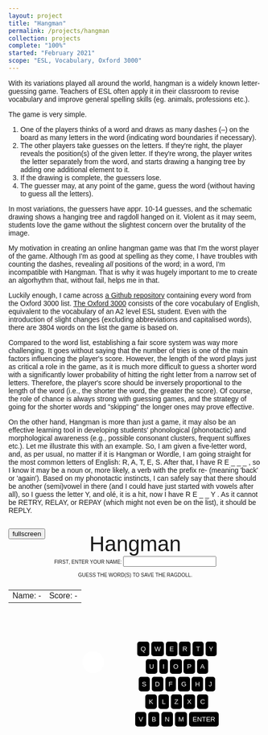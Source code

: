 ```yaml
---
layout: project
title: "Hangman"
permalink: /projects/hangman
collection: projects
complete: "100%"
started: "February 2021"
scope: "ESL, Vocabulary, Oxford 3000"
---
```

With its variations played all around the world, hangman is a widely known letter-guessing game.
Teachers of ESL often apply it in their classroom to revise vocabulary and improve general spelling skills (eg. animals, professions etc.).

The game is very simple.
<ol>
<li>One of the players thinks of a word and draws as many dashes (–) on the board as many letters in the word (indicating word boundaries if necessary).</li>
<li>The other players take guesses on the letters. If they're right, the player reveals the position(s) of the given letter. If they're wrong, the player writes the letter separately from the word, and starts drawing a hanging tree by adding one additional element to it.</li>
<li>If the drawing is complete, the guessers lose.</li>
<li>The guesser may, at any point of the game, guess the word (without having to guess all the letters).</li>
</ol>

In most variations, the guessers have appr. 10-14 guesses, and the schematic drawing shows a hanging tree and ragdoll hanged on it. 
Violent as it may seem, students love the game without the slightest concern over the brutality of the image.

My motivation in creating an online hangman game was that I'm the worst player of the game. 
Although I'm as good at spelling as they come, I have troubles with counting the dashes, revealing *all* positions of the word; in a word, I'm incompatible with Hangman. 
That is why it was hugely important to me to create an algorhythm that, without fail, helps me in that. 

Luckily enough, I came across <a href="https://github.com/samuraitruong/oxford-3000" target="_blank">a Github repository</a> containing every word from the Oxford 3000 list. <a href="https://www.oxfordlearnersdictionaries.com/wordlist/american_english/oxford3000" target="_blank">The Oxford 3000</a> consists of the core vocabulary of English, equivalent to the vocabulary of an A2 level ESL student.
Even with the introduction of slight changes (excluding abbreviations and capitalised words), there are 3804 words on the list the game is based on.

Compared to the word list, establishing a fair score system was way more challenging. It goes without saying that the number of tries is one of the main factors influencing the player's score. However, the length of the word plays just as critical a role in the game, as it is much more difficult to guess a shorter word with a significantly lower probability of hitting the right letter from a narrow set of letters. Therefore, the player's score should be inversely proportional to the length of the word (i.e., the shorter the word, the greater the score). Of course, the role of chance is always strong with guessing games, and the strategy of going for the shorter words and "skipping" the longer ones may prove effective.

On the other hand, Hangman is more than just a game, it may also be an effective learning tool in developing students' phonological (phonotactic) and morphological awareness (e.g., possible consonant clusters, frequent suffixes etc.). Let me illustrate this with an example. So, I am given a five-letter word, and, as per usual, no matter if it is Hangman or Wordle, I am going straight for the most common letters of English: R, A, T, E, S. After that, I have R E _ _ _ , so I know it may be a noun or, more likely, a verb with the prefix re- (meaning 'back' or 'again'). Based on my phonotactic instincts, I can safely say that there should be another (semi)vowel in there (and I could have just started with vowels after all), so I guess the letter Y, and olé, it is a hit, now I have R E _ _ Y . As it cannot be RETRY, RELAY, or REPAY (which might not even be on the list), it should be REPLY.

<style>
body {
  font-family:"Calibri", "Arial", sans-serif;;
}
.fullscreen::before {
  content:"fullscreen"
}
@media (display-mode: fullscreen) {
.fullscreen::before {
  content:"fullscreen_exit"
}
.fullscreen-button {
    top: 1em;
    left: 1em;
}
}
.fullscreen-button:hover {
  cursor:pointer;
  opacity:0.9
}
#hangman-container {
display: flex;
max-height:80vh;
width:100%;
flex-wrap: wrap;
position:relative;
}

@media (orientation: portrait) {
#hangman {
        --main-width: 50vw;
      }
}


@media (orientation: landscape) {
#hangman {
        --main-width: 50vh;
      }
}

    #hangman {
        --font-size: calc(var(--main-width) / 10);
        --color: #3F48CC; /* Used for both line and background colors */
    }

    #hangman {
        margin: 0.5em;
        width: var(--main-width);
        aspect-ratio: 1 / 1;
        position: relative;
        border: 5px solid transparent;
    }

    .top-bar, .vertical-line, .supporting-beam, .rope, .head, .head-inner-1, 
    .head-inner-2, .body, .arms-left, .arms-right, .legs-left, .legs-right, .bottom-bar {
visibility: hidden;
    }

    .top-bar {
        position: absolute;
        width: 56%;
        height: 4%;
        background: var(--color);
        top: 0;
        left: 15%;
    }

    .vertical-line {
        position: absolute;
        width: 4%;
        height: 96%;
        background: var(--color);
        top: 4%;
        left: 15%;
    }

    .supporting-beam {
        position: absolute;
        width: 40%;
        height: 4%;
        background: var(--color);
        top: 4%;
        left: 47%;
        transform: rotate(135deg);
        transform-origin: 0 0;
    }

    .rope {
        position: absolute;
        width: 4%;
        height: 14%;
        background: var(--color);
        top: 4%;
        left: 67%;
    }

    .head {
        position: absolute;
        width: 25%;
        height: 25%;
        background: var(--color);
        border-radius: 50%;
        top: 17%;
        left: 56%;
    }

    .head-inner {
        position: absolute;
        width: 19%;
        height: 19%;
        background: white;
        border-radius: 50%;
        top: 20%;
        left: 59%;
        text-align: center;
        display: flex;
        align-items: center;
        justify-content: center;
        font-size: var(--font-size);
        font-weight: bold;
    }

    .head-inner > div {
        display: flex;
        flex: 1 0 auto;
        justify-content: center;
        color: var(--color); /* Text color */
    }

    .body {
        position: absolute;
        width: 4%;
        height: 29%;
        background: var(--color);
        top: 41%;
        left: 67%;
    }

    .arms-left {
        position: absolute;
        width: 25%;
        height: 4%;
        background: var(--color);
        top: 59%;
        left: 51%;
        transform: rotate(315deg);
        transform-origin: 0 0;
    }

    .arms-right {
        position: absolute;
        width: 25%;
        height: 4%;
        background: var(--color);
        top: 41%;
        left: 70%;
        transform: rotate(45deg);
        transform-origin: 0 0;
    }

    .legs-left {
        position: absolute;
        width: 25%;
        height: 4%;
        background: var(--color);
        top: 84%;
        left: 51%;
        transform: rotate(315deg);
        transform-origin: 0 0;
    }

    .legs-right {
        position: absolute;
        width: 25%;
        height: 4%;
        background: var(--color);
        top: 66%;
        left: 70%;
        transform: rotate(45deg);
        transform-origin: 0 0;
    }

    .bottom-bar {
        position: absolute;
        width: 96%;
        height: 4%;
        background: var(--color);
        bottom: 0;
        left: 0;
    }


#feedback {
  padding:0.5em;
}
#diagram-container {
  display:flex;
  justify-content:end;
  align-items:center;
  aspect-ratio: 1/1;
  width:50%;
  max-height:50vh;
  flex: 0 0 50%;
}
#feedback-container {
margin: auto;
text-align: center;
flex: 0 0 100%;
}
#keyboard-container {
  max-height:50vh;
  text-align:center;
  display:flex;
  align-items:center;
  justify-content:start;
  flex: 0 0 50%;
}
@media only screen and (max-height: 767px) and (display-mode: fullscreen) and (orientation:landscape) {
#diagram-container {
  flex: 0 0 33%;
  justify-content:center;
}
#feedback-container {
flex: 0 0 33%;
justify-content:end;
text-align:center;
}
#keyboard-container {
  max-height:50vh;
  display:flex;
  justify-content:start;
  flex: 0 0 33%;
}
  }

#sprite {
  --row: 0;
  --column: 0;
  background: url("https://torokmarkwerner.github.io/projects/hangman/hangman-game-asset.png") no-repeat calc(20%*var(--column)) calc(100%*var(--row));
/* YOU HAVE TO CHANGE THESE VALUES A LINE ABOVE */
  background-size: 600%;
  height: 100%;
  aspect-ratio: 1/1;
  max-height: 50vh;
}

@media (max-width: 767px) {
    #sprite {
    max-width: 50vw;
    max-height: 50vw;
    }
  }
  
#dictionary-button, #toplist-button  {
  color:white;
  border:none;
  padding:1em;
  margin:0.5em;
  cursor:pointer;
}
#dictionary-button  {
  background-color:#3F48CC;
}
#toplist-button {
  background-color:#25a83d;
}
#dictionary-button:hover {
  background-color:#1A73E8;
}
#toplist-button:hover {
  background-color:#24bf41;
}
#keyboard div {
  width:50%;
  aspect-ratio: 1/1;
  vertical-align: middle;
}
#keyboard input, #keyboard #enterButton {
  color:white;
  background-color:black;
  margin-bottom: 0.5em;
  cursor: pointer;
  border:none;
  padding:0.5em;
  border-radius: 5px;
}
#keyboard input:hover, #keyboard #enterButton:hover {
  opacity: 0.9;
}
#keyboard #enterButton {
  text-align: center;
  display: inline-block;
  position: relative;
  border-radius: 5px;
  cursor: pointer;
}
</style>
<div id="hangman-container">

<button class="fullscreen-button material-icons" style="position:absolute;" onclick="toggleFullscreen(document.getElementById('hangman-container'))"><span class="fullscreen"></span>
</button>

<!-- TITLE, INSTRUCTION, NAME, SCORE, DASHES -->
<div style="text-align:center;font-variant-caps:all-petite-caps;background-color:;flex: 0 0 100%;max-height:50%">
<div style="padding:0.5em 0 0 0;font-size:300%;font-variant:normal;text-transform:">Hangman</div>

<div id="enterName">
<label for="hname">First, enter your name: </label><input type="text" id="hname"></div>

<div style="padding:0.5em;">Guess the word(s) to save the ragdoll.</div>
<table style="margin-left: auto;margin-right: auto;">
<td id="hangmanName">Name: -</td><td id="hangmanScore">Score: -</td>
</table>
<span style="font-size:" id="solution"></span>
<div id="guessed" style="padding-bottom:0.5em">&nbsp;</div>
</div>

<div id="feedback-container">
<button id="dictionary-button" style="display:none;text-align:center">
LOOK IT UP
</button> <button id="toplist-button" style="display:none;text-align:center">
HANGMAN TOP 100
</button>
<div style="display:none" id="feedback">
</div>
</div>

<!-- DIAGRAM -->
<div id="diagram-container">
  
<!-- <div id="sprite" style="--row:0;--column:0"></div> -->

<div id="hangman">
    <div class="top-bar"></div>
    <div class="supporting-beam"></div>
    <div class="vertical-line"></div>
    <div class="rope"></div>
    <div class="head"></div>
    <div class="head-inner">
        <div class="head-inner-1">×</div>
        <div class="head-inner-2">×</div>
    </div>
    <div class="body"></div>
    <div class="arms-left"></div>
    <div class="arms-right"></div>
    <div class="legs-left"></div>
    <div class="legs-right"></div>
    <div class="bottom-bar"></div>
</div>
  
</div>

<!-- KEYBOARD -->
<div id="keyboard-container">
  
  <div id="keyboard">
<input type="button" value="Q">
<input type="button" value="W">
<input type="button" value="E">
<input type="button" value="R">
<input type="button" value="T">
<input type="button" value="Y"><br>
<input type="button" value="U">
<input type="button" value="I">
<input type="button" value="O">
<input type="button" value="P">
<input type="button" value="A"><br>
<input type="button" value="S">
<input type="button" value="D">
<input type="button" value="F">
<input type="button" value="G">
<input type="button" value="H">
<input type="button" value="J"><br>
<input type="button" value="K">
<input type="button" value="L">
<input type="button" value="Z">
<input type="button" value="X">
<input type="button" value="C"><br>
<input type="button" value="V">
<input type="button" value="B">
<input type="button" value="N">
<input type="button" value="M">
<button id="enterButton">ENTER</button>
</div>
  
</div>

</div>

<script>

  n = 0;

  gallows = ["bottom-bar", "vertical-line", "top-bar", "supporting-beam", "rope", "head", "head-inner-1", 'head-inner-2', "body", "arms-left", "arms-right", "legs-left", "legs-right"]


function openFullscreen(x) {
  if (x.requestFullscreen) {
    x.requestFullscreen();
  } else if (x.webkitRequestFullscreen) { /* Safari */
    x.webkitRequestFullscreen();
  } else if (x.msRequestFullscreen) { /* IE11 */
    x.msRequestFullscreen();
  }
}

//localStorage.removeItem("hangmanName")
//localStorage.removeItem("hangmanScore")
inputs = document.getElementById("keyboard").getElementsByTagName("input");
for (i=0; i<inputs.length; i++) {
inputs[i].addEventListener("click",
function() {
//alert(this.value);
event = new KeyboardEvent("keydown", {'key':this.value.toLowerCase()});
document.dispatchEvent(event);
});
}

document.getElementById("enterButton").addEventListener("click",function() {
event = new KeyboardEvent("keydown", {'keyCode':13});
document.dispatchEvent(event);
});

function validate(name) {
dataTable = "https://docs.google.com/spreadsheets/d/e/2PACX-1vSv5ei2Z50PY8g6JHN-6El5tN3jFpCsSSkKp94U16-bdJChqelUd5XRYuiwuemU4nmvhCvSh-g0EaxQ/pub?gid=0&single=true&output=csv"
  xhr=new XMLHttpRequest();
  xhr.open("GET", dataTable, false);
    xhr.onreadystatechange = function ()
    {
        if(xhr.readyState === 4)
        {
            if(xhr.status === 200 || xhr.status == 0)
            {
data = xhr.responseText.split(/\n/);

}
        }
    }
    xhr.send();

players = []
names = []
for (i=0;i<data.length;i++) {
person = {}
dname = data[i].split(",")[0];
if (!names.includes(dname)) {
names.push(dname);
dscore = data[i].split(",")[1];
person.name = dname;
person.score = dscore;
players.push(person)
}
}
  
  //alert(players[0].name)
  if(names.includes(document.getElementById("hname").value)) {
  alert("Name's taken. Choose something else.")
  document.getElementById("hname").value = ""
  } else {
  dead = false;
  localStorage.setItem("hangmanName",name);
   localStorage.setItem("hangmanScore",0);
  score = 0;
  document.getElementById("enterName").remove();
  document.getElementById("hangmanName").innerHTML = name;
document.getElementById("hangmanScore").innerHTML = score;
  }
  
  
  
}

function scoreBoard() {
dataTable = "https://docs.google.com/spreadsheets/d/e/2PACX-1vSv5ei2Z50PY8g6JHN-6El5tN3jFpCsSSkKp94U16-bdJChqelUd5XRYuiwuemU4nmvhCvSh-g0EaxQ/pub?gid=0&single=true&output=csv"
  xhr=new XMLHttpRequest();
  xhr.open("GET", dataTable, false);
    xhr.onreadystatechange = function ()
    {
        if(xhr.readyState === 4)
        {
            if(xhr.status === 200 || xhr.status == 0)
            {
data = xhr.responseText.split(/\n/);

}
        }
    }
    xhr.send();

players = []
names = []
for (i=data.length-1;i>1;i--) {
person = {}
dname = data[i].split(",")[0];
if (!names.includes(dname)) {
names.push(dname);
dscore = data[i].split(",")[1];
person.dname = dname;
person.score = dscore;
players.push(person)
}
}

name = localStorage.getItem("hangmanName");
score = localStorage.getItem("hangmanScore");

  
//alert(personalRecords[personalRecords.length-1].score)
if (localStorage.getItem("hangmanName") != null) {
player = players.filter(element => element.name === name);
document.getElementById("hangmanName").innerHTML = name;
document.getElementById("hangmanScore").innerHTML = Number(localStorage.getItem("hangmanScore")).toFixed(2);

}
}

if (localStorage.getItem("hangmanName") != null) {
scoreBoard();
}

url = "https://raw.githubusercontent.com/torokmarkwerner/wordle-unlimited/main/oxford_3000_updated_for_hangman.txt"
xhr = new XMLHttpRequest();
xhr.open("GET", url, false);
    xhr.onreadystatechange = function ()
    {
        if(xhr.readyState === 4)
        {
            if(xhr.status === 200 || xhr.status == 0)
            {
words = xhr.responseText.split("\n");
}
        }
    }
    xhr.send();
    
solution = words[Math.floor(Math.random() * words.length+1)].trim()
//alert(solution)

abc = "qwertzuiopasdfghjklyxcvbnm"
//solution = "castle"
lettersInIt = [];
notInIt = []
dead = true;

//If localStorage contains a name, sets to false, otherwise you should give a name.

if (localStorage.getItem("hangmanName") != null) {
dead = false;
document.getElementById("enterName").remove()
} else {
document.getElementById("hname").addEventListener("keydown",
function(event) {
if(event.keyCode == 13) {
validate(document.getElementById("hname").value);
}
});
}

document.getElementById("solution").innerHTML = solution.replace(/ /g,'\xa0\xa0\xa0').replace(/[a-z]/g," _ ");


document.addEventListener("keydown",
function(event) {

if (abc.indexOf(event.key.toLowerCase()) > -1 && dead==false && !document.getElementById("enterName")) {
//alert(abc.indexOf(event.key.toLowerCase()) > -1);

if (solution.indexOf(event.key.toLowerCase()) > -1) {
//alert(solution.indexOf(event.key.toLowerCase()) > -1);
//alert(lettersInIt)
lettersInIt.push(event.key.toLowerCase());
wordSoFar = "";
for(i=0; i<solution.length; i++) {
if(lettersInIt.includes(solution[i])) {
wordSoFar += " <u>" + solution[i] + "</u> ";
} else if (solution[i] != " ") {
wordSoFar += " _ "
} else {
wordSoFar += '\xa0\xa0\xa0'
}

}
document.getElementById("solution").innerHTML = wordSoFar;
//alert(wordSoFar.replaceAll(/<.*?\>/g,"").replaceAll('\xa0\xa0\xa0',"*").replaceAll(" ","").replaceAll("*"," "))
if (wordSoFar.replaceAll(/<.*?\>/g,"").replaceAll('\xa0\xa0\xa0',"*").replaceAll(" ","").replaceAll("*"," ") == solution) {
lettersInIt = [];
document.getElementById("solution").innerHTML = wordSoFar
document.getElementById("feedback").innerHTML = "<div style='padding-bottom:0.5em;'>CONGRATS, YOU <u>W</u> <u>O</u> <u>N</u>.</div>PRESS ENTER TO PLAY AGAIN."
document.getElementById("feedback").style.display = "block";
dead = true;

xhr = new XMLHttpRequest();
dataTable = "https://script.google.com/macros/s/AKfycbyYc-8x4hLy4TM5ASnU2sw1OfkHGe4PnrlmkvOLBvEL9dEHomicOatwWiuxJXxUuY4/exec"
xhr.open('POST', dataTable, true);
xhr.setRequestHeader('Content-type', 'application/x-www-form-urlencoded');

bonuses = {1:1.7,2:1.6,3:1.5,4:1.4,5:1.3,6:1.2}

bonus = bonuses[solution.length];
if (bonus == undefined) {
bonus = 1;
}
//alert(bonus);


score = (Number(score)+(13-notInIt.length)*bonus).toFixed(2)
document.getElementById("hangmanScore").innerHTML = parseFloat(score);
xhr.send('name=' + localStorage.getItem("hangmanName") + '&score=' + score);
localStorage.setItem("hangmanScore",score);
notInIt = [];

document.getElementById("hangmanScore").innerHTML = score;


document.getElementById("dictionary-button").style.display = "inline-block";
document.getElementById("toplist-button").style.display = "inline-block";
}

} else if(!(notInIt.includes(event.key.toLowerCase()))) {
notInIt.push(event.key.toLowerCase())
document.getElementById("guessed").innerHTML = notInIt.join(", ");

document.getElementsByClassName(gallows[n])[0].style.visibility = "visible"


if (n != gallows.length-1) {
n++
} else {

lettersInIt = [];
notInIt = [];

document.getElementById("solution").innerHTML = Array.from(solution).map(letter => `<u>${letter}</u>`).join('');
document.getElementById("feedback").innerHTML = "<div style='padding-bottom:0.5em;'>OOPS, IT'S <u>D</u> <u>E</u> <u>A</u> <u>D</u>.</div>PRESS ENTER TO TRY AGAIN."
document.getElementById("feedback").style.display = "block";
dead = true
document.getElementById("dictionary-button").style.display = "inline-block";
document.getElementById("toplist-button").style.display = "inline-block";


} 

/*
x = +window.getComputedStyle(document.getElementById("sprite")).getPropertyValue("--column");
y = +window.getComputedStyle(document.getElementById("sprite")).getPropertyValue("--row");
//alert(y);
document.getElementById("sprite").style.setProperty("--column",x+1);
if (y==1 && x==4) {
lettersInIt = [];
notInIt = [];
sol = "";
for(i=0; i<solution.length; i++) {
if (solution[i] != " ") {
sol += " <u>" + solution[i] + "</u> ";
} else {
sol += '\xa0\xa0\xa0';
}
}
document.getElementById("solution").innerHTML = sol;
document.getElementById("feedback").innerHTML = "<div style='padding-bottom:0.5em;'>OOPS, IT'S <u>D</u> <u>E</u> <u>A</u> <u>D</u>.</div>PRESS ENTER TO TRY AGAIN."
document.getElementById("feedback").style.display = "block";
dead = true
document.getElementById("dictionary-button").style.display = "inline-block";
document.getElementById("toplist-button").style.display = "inline-block";
} else if (x==5) {
document.getElementById("sprite").style.setProperty("--column",0);
document.getElementById("sprite").style.setProperty("--row",1);
}

*/

}


} else if (event.keyCode == 13 && dead==true && !document.getElementById("enterName")) {
dead = false;
solution = words[Math.floor(Math.random() * words.length+1)].trim();
document.getElementById("solution").innerHTML = solution.replace(/ /g,'\xa0\xa0\xa0').replace(/[a-z]/g," _ ");
document.getElementById("feedback").innerHTML = "";
document.getElementById("guessed").innerHTML = "&nbsp;";
/*
document.getElementById("sprite").style.setProperty("--row",0);
document.getElementById("sprite").style.setProperty("--column",0);
*/

n = 0;

gallows.forEach(classname => {
  document.getElementsByClassName(classname)[0].style.visibility = "hidden"
});

document.getElementById("dictionary-button").style.display = "none";
document.getElementById("toplist-button").style.display = "none";
document.getElementById("feedback").style.display = "none";
//alert(solution)
}

});

document.getElementById("dictionary-button").addEventListener("click",function(){window.open("https://www.oxfordlearnersdictionaries.com/definition/english/" + solution.replaceAll(" ","-"),"","width=500,height=500")});
document.getElementById("toplist-button").addEventListener("click",function(){window.open("https://torokmarkwerner.github.io/projects/hangman/hangman-top-100.html")});


function toggleFullscreen(elem) {
  if (document.fullscreenElement || document.webkitFullscreenElement || document.mozFullScreenElement) {
    if (document.exitFullscreen) {
    document.exitFullscreen();
  } else if (document.webkitExitFullscreen) { /* Safari */
    document.webkitExitFullscreen();
  } else if (document.msExitFullscreen) { /* IE11 */
    document.msExitFullscreen();
  }
  } else {
  elem.style.backgroundColor = "white"
  if (elem.requestFullscreen) {
    elem.requestFullscreen();
  } else if (elem.webkitRequestFullscreen) { /* Safari */
    elem.webkitRequestFullscreen();
  } else if (elem.msRequestFullscreen) { /* IE11 */
    elem.msRequestFullscreen();
  }
}
}
</script>

